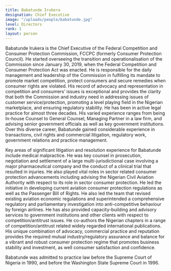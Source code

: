 ```yaml
---
title: Babatunde Irukera
designation: Chief Executive
image: "/uploads/people/babatunde.jpg"
level: Directors
rank: 1
layout: person
---
```


Babatunde Irukera is the Chief Executive of the Federal Competition and Consumer Protection Commission, FCCPC (formerly Consumer Protection Council). He started overseeing the transition and operationalisation of the Commission since January 30, 2019, when the Federal Competition and Consumer Protection Act was enacted. He is responsible for the daily management and leadership of the Commission in fulfilling its mandate to promote market competition, protect consumers and secure remedies when consumer rights are violated. His record of advocacy and representation in competition and consumers’ issues is exceptional and provides the clarity that both the Commission and industry need in addressing issues of customer service/protection, promoting a level playing field in the Nigerian marketplace, and ensuring regulatory stability.  He has been in active legal practice for almost three decades. His varied experience ranges from being In-house Counsel to General Counsel, Managing Partner in a law firm, and advising senior government officials as well as key government institutions. Over this diverse career, Babatunde gained considerable experience in transactions, civil rights and commercial litigation, regulatory work, government relations and practice management.  

Key areas of significant litigation and resolution experience for Babatunde include medical malpractice.  He was key counsel in prosecution, negotiation and settlement of a large multi-jurisdictional case involving a major pharmaceutical company and the conduct of a clinical trial that resulted in injuries. He also played vital roles in sector related consumer protection advancements including advising the Nigerian Civil Aviation Authority with respect to its role in sector consumer protection. He led the initiative in developing current aviation consumer protection regulations as well as the Passenger Bill of Rights. He also led the team that revised existing aviation economic regulations and superintended a comprehensive regulatory and parliamentary investigation into anti-competitive behaviour by foreign airlines. He has also provided capacity-building and advisory services to government institutions and other clients with respect to competition/antitrust issues. He co-authors the Nigerian chapters in a range of competition/antitrust related widely regarded international publications.  His unique combination of advocacy, commercial practice and reputation provides the required mutual industry/regulatory assurance and balance for a vibrant and robust consumer protection regime that promotes business stability and investment, as well consumer satisfaction and confidence.  

Babatunde was admitted to practice law before the Supreme Court of Nigeria in 1990, and before the Washington State Supreme Court in 1996. 
 